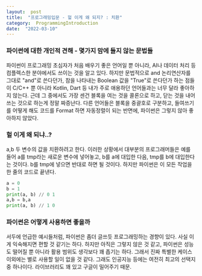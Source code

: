 ```yaml
---
layout:  post
title:  "프로그래밍입문 - 헐 이게 왜 되지? : 치환"
category:  ProgrammingIntroduction
date:  "2022-03-10"
---
```


### 파이썬에 대한 개인적 견해 - 몇가지 맘에 들지 않는 문법들
파이썬이 프로그래밍 초심자가 처음 배우기 좋은 언어일 뿐 아니라, AI나 데이터 처리 등 컴플렉스한 분야에서도 쓰이는 것을 알고 있다. 하지만 문법적으로 and 논리연산자를 그대로 "and"로 쓴다던가, 참을 나타내는 Boolean 값을 "True"로 쓴다던가 하는 점들이 C/C++ 뿐 아니라 Kotlin, Dart 등 내가 주로 애용하던 언어들과는 너무 달라 좋아하지 않는다. 근데 그 중에서도 가장 센건 블록을 여는 것을 콜론으로 하고, 닫는 것을 내어쓰는 것으로 하는게 정말 짜증난다. 다른 언어들은 블록을 중괄호로 구분하고, 들여쓰기를 어떻게 해도 코드를 Format 하면 자동정렬이 되는 반면에, 파이썬은 그렇지 않아 좋아하지 않았다.

### 헐 이게 왜 되냐..?
a,b 두 변수의 값을 치환하려고 한다. 이러한 상황에서 대부분의 프로그래머들은 예를 들어 a를 tmp라는 새로운 변수에 넣어놓고, b를 a에 대입한 다음, tmp를 b에 대입한다는 것이다. b를 tmp에 넣으면 반대로 하면 될 것이다. 하지만 파이썬은 이 모든 작업을 한 줄의 코드로 끝낸다.
```python
a = 0
b = 1
print(a, b) // 0 1
a,b = b,a
print(a, b) // 1 0
```
### 파이썬은 어떻게 사용하면 좋을까
서두에 언급한 예시들처럼, 파이썬은 좀더 글쓰듯 프로그래밍하는 경향이 있다. 사실 이게 익숙해지면 편할 것 같기는 하다. 하지만 아직은 그렇지 않은 것 같고, 파이썬은 성능도 떨어질 뿐 아니라 활용 범위도 생각보다 꽤 좁기는 하다. 그래서 진짜 특별한 케이스 이외에는 별로 사용할 일이 없을 것 같다. 그래도 인공지능 등에는 여전히 최고의 선택지 중 하나이다. 라이브러리도 꽤 있고 구글이 밀어주기 때문.